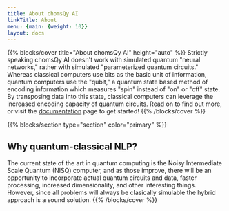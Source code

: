 ```yaml
---
title: About chomsQy AI
linkTitle: About
menu: {main: {weight: 10}}
layout: docs
---
```


{{% blocks/cover title="About chomsQy AI" height="auto" %}}
Strictly speaking chomsQy AI doesn't work with simulated quantum "neural networks," rather with simulated "parameterized quantum circuits." Whereas classical computers use bits as the basic unit of information, quantum computers use the "qubit," a quantum state based method of encoding information which measures "spin" instead of "on" or "off" state. By transposing data into this state, classical computers can leverage the increased encoding capacity of quantum circuits. 
Read on to find out more, or visit the [documentation](/docs/) page to get started!
{{% /blocks/cover %}}

{{% blocks/section type="section" color="primary" %}}
## Why quantum-classical NLP?
The current state of the art in quantum computing is the Noisy Intermediate Scale Quantum (NISQ) computer, and as those improve, there will be an opportunity to incorporate actual quantum circuits and data, faster processing, increased dimensionality, and other interesting things. However, since all problems will always be clasically simulable the hybrid approach is a sound solution. 
{{% /blocks/cover %}}
